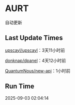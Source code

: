 # AURT

自动更新


## Last Update Times

[upscayl/upscayl](https://github.com/upscayl/upscayl)：3天11小时前

[donknap/dpanel](https://github.com/donknap/dpanel)：4天12小时前

[QuantumNous/new-api](https://github.com/QuantumNous/new-api)：1小时前


## Run Time
2025-09-03 02:04:14
